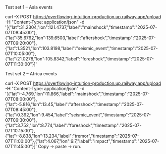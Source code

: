 Test set 1 – Asia events

curl -X POST https://overflowing-intuition-production.up.railway.app/upload -H "Content-Type: application/json" -d '[{"lat":31.2304,"lon":121.4737,"label":"mainshock","timestamp":"2025-07-07T08:45:00"},{"lat":35.6762,"lon":139.6503,"label":"aftershock","timestamp":"2025-07-07T09:20:00"},{"lat":1.3521,"lon":103.8198,"label":"seismic_event","timestamp":"2025-07-07T10:05:00"},{"lat":21.0278,"lon":105.8342,"label":"foreshock","timestamp":"2025-07-07T11:30:00"}]'

Test set 2 – Africa events

curl -X POST https://overflowing-intuition-production.up.railway.app/upload -H "Content-Type: application/json" -d '[{"lat":-4.769,"lon":11.866,"label":"mainshock","timestamp":"2025-07-07T08:00:00"},{"lat":-5.816,"lon":13.45,"label":"aftershock","timestamp":"2025-07-07T08:45:00"},{"lat":0.392,"lon":9.454,"label":"seismic_event","timestamp":"2025-07-07T09:30:00"},{"lat":3.752,"lon":8.774,"label":"foreshock","timestamp":"2025-07-07T10:15:00"},{"lat":-8.838,"lon":13.234,"label":"tremor","timestamp":"2025-07-07T11:00:00"},{"lat":4.067,"lon":9.7,"label":"impact","timestamp":"2025-07-07T11:45:00"}]'
Copy → paste → run.

